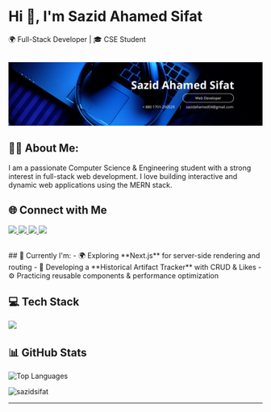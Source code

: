 <h1 >Hi 👋, I'm Sazid Ahamed Sifat</h1>
<p>
  🌍 Full-Stack Developer | 🎓 CSE Student  
</p>
<br>

<img  src="https://github.com/SazidSifat/SazidSifat/blob/main/Modern%20Corporate%20Staff%20Profile%20LinkedIn%20Banner.png">
<br>

## 🧑‍💼 About Me:
I am a passionate Computer Science & Engineering student with a strong interest in full-stack web development. I love building interactive and dynamic web applications using the MERN stack.

## 🌐 Connect with Me

<p>
  <a href="https://www.linkedin.com/in/sazidsifat/" target="_blank">
    <img src="https://img.shields.io/badge/LinkedIn-%230A66C2.svg?style=for-the-badge&logo=linkedin&logoColor=white" />
  </a>
  <a href="https://github.com/SazidSifat" target="_blank">
    <img src="https://img.shields.io/badge/GitHub-%23181717.svg?style=for-the-badge&logo=github&logoColor=white" />
  </a>
  <a href="mailto:sazid.sifat.dev@gmail.com">
    <img src="https://img.shields.io/badge/Gmail-%23D14836.svg?style=for-the-badge&logo=gmail&logoColor=white" />
  </a>
  <a href="https://twitter.com/SazidSifat14576" target="_blank">
    <img src="https://img.shields.io/badge/Twitter-%231DA1F2.svg?style=for-the-badge&logo=twitter&logoColor=white" />
  </a>
</p>
<br>
## 🔭 Currently I'm:
- 🌍 Exploring **Next.js** for server-side rendering and routing
- 🧾 Developing a **Historical Artifact Tracker** with CRUD & Likes
- ⚙️ Practicing reusable components & performance optimization

##  💻 Tech Stack
<p >
  <img src="https://skillicons.dev/icons?i=html,css,js,react,next,tailwind,nodejs,express,mongodb,firebase,git,github,figma,cpp,java,python" />
</p>


## 📊 GitHub Stats

<p><img src="https://github-readme-stats.vercel.app/api/top-langs/?username=sazidsifat&layout=compact&theme=gruvbox&border_radius=10" alt="Top Languages" /></p>
<p></p> <img src="https://github-readme-stats.vercel.app/api?username=sazidsifat&show_icons=true&locale=en&theme=gruvbox&border_radius=10" alt="sazidsifat" /></p>

---
